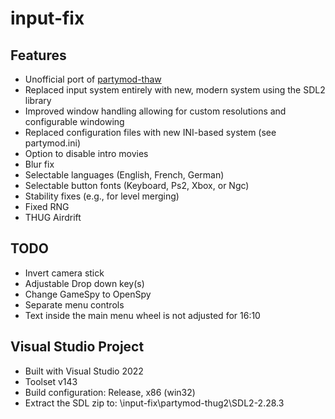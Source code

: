 # input-fix

## Features

- Unofficial port of [partymod-thaw](https://github.com/PARTYMANX/partymod-thaw)
- Replaced input system entirely with new, modern system using the SDL2 library
- Improved window handling allowing for custom resolutions and configurable windowing
- Replaced configuration files with new INI-based system (see partymod.ini)
- Option to disable intro movies
- Blur fix
- Selectable languages (English, French, German)
- Selectable button fonts (Keyboard, Ps2, Xbox, or Ngc)
- Stability fixes (e.g., for level merging)
- Fixed RNG
- THUG Airdrift

## TODO

- Invert camera stick
- Adjustable Drop down key(s)
- Change GameSpy to OpenSpy
- Separate menu controls
- Text inside the main menu wheel is not adjusted for 16:10

## Visual Studio Project

- Built with Visual Studio 2022
- Toolset v143
- Build configuration: Release, x86 (win32)
- Extract the SDL zip to: \input-fix\partymod-thug2\SDL2-2.28.3 
